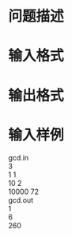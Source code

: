 

# 问题描述</b>



# 输入格式



# 输出格式



# 输入样例


<div>
gcd.in
</div>
<div>
3 <br/>
1 1 <br/>
10 2 <br/>
10000 72
</div>
<div>
gcd.out <br/>
1 <br/>
6 <br/>
260
</div>
